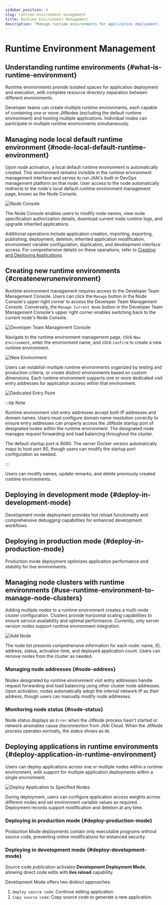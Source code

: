 ```yaml
---
sidebar_position: 4
slug: runtime-environment-management
title: Runtime Environment Management
description: "Manage runtime environments for application deployment. Isolated spaces with complete resource directory separation across environments."
---
```


# Runtime Environment Management
## Understanding runtime environments {#what-is-runtime-environment}
Runtime environments provide isolated spaces for application deployment and execution, with complete resource directory separation between different environments.

Developer teams can create multiple runtime environments, each capable of containing one or more JitNodes (excluding the default runtime environment) and hosting multiple applications. Individual nodes can participate in multiple runtime environments simultaneously.

## Managing node local default runtime environment {#node-local-default-runtime-environment}
Upon node activation, a local default runtime environment is automatically created. This environment remains invisible in the runtime environment management interface and serves to run JitAi's built-in DevOps management platform on that node. User access to the node automatically redirects to the node's local default runtime environment management page, known as the Node Console.

![Node Console](./img/4/node-console.png "Node Console")

The Node Console enables users to modify node names, view node specification authorization details, download current node runtime logs, and upgrade inherited applications.

Additional operations include application creation, importing, exporting, publishing, deployment, deletion, inherited application modification, environment variable configuration, duplication, and development interface access. For comprehensive details on these operations, refer to [Creating and Deploying Applications](../creating-and-publishing-applications/creating-and-deploying-applications).

## Creating new runtime environments {#createnewrunenvironment}
Runtime environment management requires access to the Developer Team Management Console. Users can click the `Manage` button in the Node Console's upper right corner to access the Developer Team Management Console. Conversely, the `Manage Current Node` button in the Developer Team Management Console's upper right corner enables switching back to the current node's Node Console.

![Developer Team Management Console](./img/4/organization-management-console.png "Developer Team Management Console")

Navigate to the runtime environment management page, click `New Environment`, enter the environment name, and click    `Confirm` to create a new runtime environment.

![New Environment](./img/4/create-runtime-environment.png "New Environment")

Users can establish multiple runtime environments organized by testing and production criteria, or create distinct environments based on custom dimensions. Each runtime environment supports one or more dedicated visit entry addresses for application access within that environment.

![Dedicated Entry Point](./img/4/configure-dedicated-access-entry.png "Dedicated Entry Point")

:::tip Note

Runtime environment visit entry addresses accept both IP addresses and domain names. Users must configure domain name resolution correctly to ensure entry addresses can properly access the JitNode startup port of designated nodes within the runtime environment. The designated node manages request forwarding and load balancing throughout the cluster.

The default startup port is 8080. The server Docker version automatically maps to host port 80, though users can modify the startup port configuration as needed.

:::

Users can modify names, update remarks, and delete previously created runtime environments.

## Deploying in development mode {#deploy-in-development-mode}
Development mode deployment provides hot reload functionality and comprehensive debugging capabilities for enhanced development workflows.

## Deploying in production mode {#deploy-in-production-mode}
Production mode deployment optimizes application performance and stability for live environments.

## Managing node clusters with runtime environments {#use-runtime-environment-to-manage-node-clusters}
Adding multiple nodes to a runtime environment creates a multi-node cluster configuration. Clusters provide horizontal scaling capabilities to ensure service availability and optimal performance. Currently, only server version nodes support runtime environment integration.

![Add Node](./img/4/add-node.png "Add Node")

The node list presents comprehensive information for each node: name, ID, address, status, activation time, and deployed application count. Users can remove nodes from the cluster as needed.

### Managing node addresses {#node-address}
Nodes designated by runtime environment visit entry addresses handle request forwarding and load balancing using other cluster node addresses. Upon activation, nodes automatically adopt the internal network IP as their address, though users can manually modify node addresses.

### Monitoring node status {#node-status}
Node status displays as `Error` when the JitNode process hasn't started or network anomalies cause disconnection from JitAi Cloud. When the JitNode process operates normally, the status shows as `OK`.

## Deploying applications in runtime environments {#deploy-application-in-runtime-environment}
Users can deploy applications across one or multiple nodes within a runtime environment, with support for multiple application deployments within a single environment.

![Deploy Application to Specified Nodes](./img/4/deploy-application-to-specified-node.png "Deploy Application to Specified Nodes")

During deployment, users can configure application access weights across different nodes and set environment variable values as required. Deployment records support modification and deletion at any time.

### Deploying in production mode {#deploy-production-mode} 
Production Mode deployments contain only executable programs without source code, preventing online modifications for enhanced security.

### Deploying in development mode {#deploy-development-mode} 
Source code publication activates **Development Deployment Mode**, allowing direct code edits with **live reload** capability.

Development Mode offers two distinct approaches: 
1. `Deploy source code`: Continue editing application.
2. `Copy source code`: Copy source code to generate a new application.
